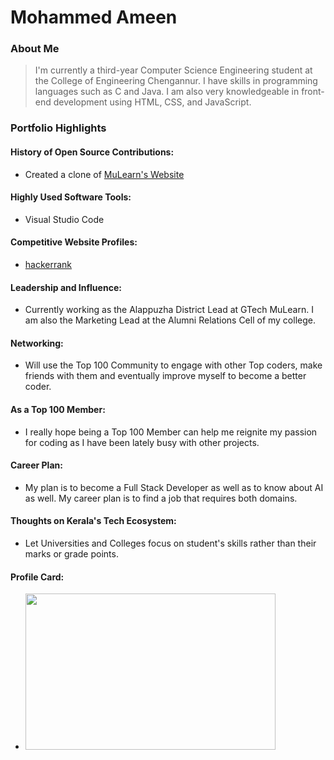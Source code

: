 # Mohammed Ameen

### About Me

> I'm currently a third-year Computer Science Engineering student at the College of Engineering Chengannur. I have skills in programming languages such as C and Java. I am also very knowledgeable in front-end development using HTML, CSS, and JavaScript. 

### Portfolio Highlights


#### History of Open Source Contributions:

- Created a clone of [MuLearn's Website](https://always-r0gu3.github.io/Mulearn-Website-Clone/)

#### Highly Used Software Tools:

- Visual Studio Code

#### Competitive Website Profiles:

- [hackerrank](https://www.hackerrank.com/profile/m_ameen2108)

#### Leadership and Influence:

- Currently working as the Alappuzha District Lead at GTech MuLearn. I am also the Marketing Lead at the Alumni Relations Cell of my college.

#### Networking:

- Will use the Top 100 Community to engage with other Top coders, make friends with them and eventually improve myself to become a better coder. 

#### As a Top 100 Member:

- I really hope being a Top 100 Member can help me reignite my passion for coding as I have been lately busy with other projects.

#### Career Plan:

- My plan is to become a Full Stack Developer as well as to know about AI as well. My career plan is to find a job that requires both domains. 

#### Thoughts on Kerala's Tech Ecosystem:

- Let Universities and Colleges focus on student's skills rather than their marks or grade points.

#### Profile Card:

- <img src="https://mulearn.org/embed/rank/mohammedameen@mulearn" width="400px" height="250px"></img>


